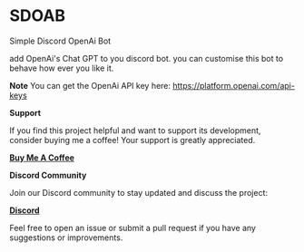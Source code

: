 # SDOAB
Simple Discord OpenAi Bot

add OpenAi's Chat GPT to you discord bot. you can customise this bot to behave how ever you like it.

**Note**
You can get the OpenAi API key here: https://platform.openai.com/api-keys

**Support**

If you find this project helpful and want to support its development, consider buying me a coffee! Your support is greatly appreciated.

**[Buy Me A Coffee](https://www.buymeacoffee.com/revdal)**

**Discord Community**

Join our Discord community to stay updated and discuss the project:

**[Discord](https://discord.gg/zmYFvR8vT8)**


Feel free to open an issue or submit a pull request if you have any suggestions or improvements.
